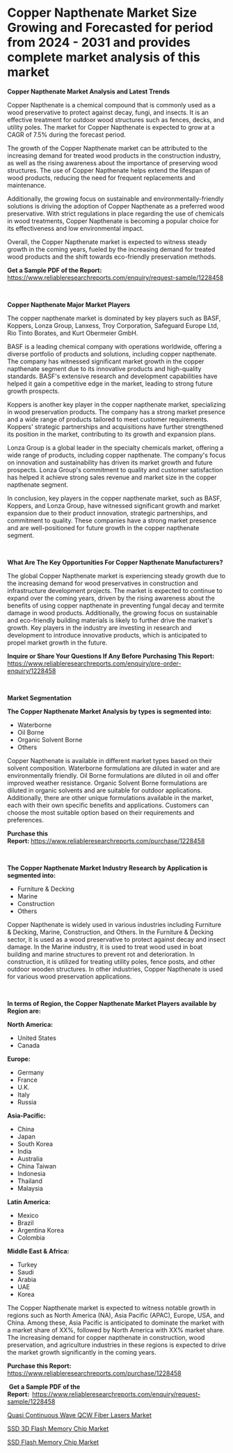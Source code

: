 <p><h1>Copper Napthenate Market Size Growing and Forecasted for period from 2024 - 2031 and provides complete market analysis of this market</h1></p><p><strong>Copper Napthenate Market Analysis and Latest Trends</strong></p>
<p><p>Copper Napthenate is a chemical compound that is commonly used as a wood preservative to protect against decay, fungi, and insects. It is an effective treatment for outdoor wood structures such as fences, decks, and utility poles. The market for Copper Napthenate is expected to grow at a CAGR of 7.5% during the forecast period.</p><p>The growth of the Copper Napthenate market can be attributed to the increasing demand for treated wood products in the construction industry, as well as the rising awareness about the importance of preserving wood structures. The use of Copper Napthenate helps extend the lifespan of wood products, reducing the need for frequent replacements and maintenance.</p><p>Additionally, the growing focus on sustainable and environmentally-friendly solutions is driving the adoption of Copper Napthenate as a preferred wood preservative. With strict regulations in place regarding the use of chemicals in wood treatments, Copper Napthenate is becoming a popular choice for its effectiveness and low environmental impact.</p><p>Overall, the Copper Napthenate market is expected to witness steady growth in the coming years, fueled by the increasing demand for treated wood products and the shift towards eco-friendly preservation methods.</p></p>
<p><strong>Get a Sample PDF of the Report:&nbsp;</strong> <a href="https://www.reliableresearchreports.com/enquiry/request-sample/1228458">https://www.reliableresearchreports.com/enquiry/request-sample/1228458</a></p>
<p>&nbsp;</p>
<p><strong>Copper Napthenate Major Market Players</strong></p>
<p><p>The copper napthenate market is dominated by key players such as BASF, Koppers, Lonza Group, Lanxess, Troy Corporation, Safeguard Europe Ltd, Rio Tinto Borates, and Kurt Obermeier GmbH. </p><p>BASF is a leading chemical company with operations worldwide, offering a diverse portfolio of products and solutions, including copper napthenate. The company has witnessed significant market growth in the copper napthenate segment due to its innovative products and high-quality standards. BASF's extensive research and development capabilities have helped it gain a competitive edge in the market, leading to strong future growth prospects.</p><p>Koppers is another key player in the copper napthenate market, specializing in wood preservation products. The company has a strong market presence and a wide range of products tailored to meet customer requirements. Koppers' strategic partnerships and acquisitions have further strengthened its position in the market, contributing to its growth and expansion plans.</p><p>Lonza Group is a global leader in the specialty chemicals market, offering a wide range of products, including copper napthenate. The company's focus on innovation and sustainability has driven its market growth and future prospects. Lonza Group's commitment to quality and customer satisfaction has helped it achieve strong sales revenue and market size in the copper napthenate segment.</p><p>In conclusion, key players in the copper napthenate market, such as BASF, Koppers, and Lonza Group, have witnessed significant growth and market expansion due to their product innovation, strategic partnerships, and commitment to quality. These companies have a strong market presence and are well-positioned for future growth in the copper napthenate segment.</p></p>
<p>&nbsp;</p>
<p><strong>What Are The Key Opportunities For Copper Napthenate Manufacturers?</strong></p>
<p><p>The global Copper Napthenate market is experiencing steady growth due to the increasing demand for wood preservatives in construction and infrastructure development projects. The market is expected to continue to expand over the coming years, driven by the rising awareness about the benefits of using copper napthenate in preventing fungal decay and termite damage in wood products. Additionally, the growing focus on sustainable and eco-friendly building materials is likely to further drive the market's growth. Key players in the industry are investing in research and development to introduce innovative products, which is anticipated to propel market growth in the future.</p></p>
<p><strong>Inquire or Share Your Questions If Any Before Purchasing This Report:</strong> <a href="https://www.reliableresearchreports.com/enquiry/pre-order-enquiry/1228458">https://www.reliableresearchreports.com/enquiry/pre-order-enquiry/1228458</a></p>
<p>&nbsp;</p>
<p><strong>Market Segmentation</strong></p>
<p><strong>The Copper Napthenate Market Analysis by types is segmented into:</strong></p>
<p><ul><li>Waterborne</li><li>Oil Borne</li><li>Organic Solvent Borne</li><li>Others</li></ul></p>
<p><p>Copper Napthenate is available in different market types based on their solvent composition. Waterborne formulations are diluted in water and are environmentally friendly. Oil Borne formulations are diluted in oil and offer improved weather resistance. Organic Solvent Borne formulations are diluted in organic solvents and are suitable for outdoor applications. Additionally, there are other unique formulations available in the market, each with their own specific benefits and applications. Customers can choose the most suitable option based on their requirements and preferences.</p></p>
<p><strong>Purchase this Report:&nbsp;</strong><a href="https://www.reliableresearchreports.com/purchase/1228458">https://www.reliableresearchreports.com/purchase/1228458</a></p>
<p>&nbsp;</p>
<p><strong>The Copper Napthenate Market Industry Research by Application is segmented into:</strong></p>
<p><ul><li>Furniture & Decking</li><li>Marine</li><li>Construction</li><li>Others</li></ul></p>
<p><p>Copper Napthenate is widely used in various industries including Furniture & Decking, Marine, Construction, and Others. In the Furniture & Decking sector, it is used as a wood preservative to protect against decay and insect damage. In the Marine industry, it is used to treat wood used in boat building and marine structures to prevent rot and deterioration. In construction, it is utilized for treating utility poles, fence posts, and other outdoor wooden structures. In other industries, Copper Napthenate is used for various wood preservation applications.</p></p>
<p>&nbsp;</p>
<p><strong>In terms of Region, the Copper Napthenate Market Players available by Region are:</strong></p>
<p>
    <p> <strong> North America: </strong>
        <ul>
            <li>United States</li>
            <li>Canada</li>
        </ul>
        </p> 
    <p> <strong> Europe: </strong>
        <ul>
            <li>Germany</li>
            <li>France</li>
            <li>U.K.</li>
            <li>Italy</li>
            <li>Russia</li>
        </ul>
        </p> 
    <p> <strong> Asia-Pacific: </strong>
        <ul>
            <li>China</li>
            <li>Japan</li>
            <li>South Korea</li>
            <li>India</li>
            <li>Australia</li>
            <li>China Taiwan</li>
            <li>Indonesia</li>
            <li>Thailand</li>
            <li>Malaysia</li>
        </ul>
        </p> 
    <p> <strong> Latin America: </strong>
        <ul>
            <li>Mexico</li>
            <li>Brazil</li>
            <li>Argentina Korea</li>
            <li>Colombia</li>
        </ul>
        </p> 
    <p> <strong> Middle East & Africa: </strong>
        <ul>
            <li>Turkey</li>
            <li>Saudi</li>
            <li>Arabia</li>
            <li>UAE</li>
            <li>Korea</li>
        </ul>
    </p>
    </p>
<p><p>The Copper Napthenate market is expected to witness notable growth in regions such as North America (NA), Asia Pacific (APAC), Europe, USA, and China. Among these, Asia Pacific is anticipated to dominate the market with a market share of XX%, followed by North America with XX% market share. The increasing demand for copper napthenate in construction, wood preservation, and agriculture industries in these regions is expected to drive the market growth significantly in the coming years.</p></p>
<p><strong>Purchase this Report: </strong><a href="https://www.reliableresearchreports.com/purchase/1228458">https://www.reliableresearchreports.com/purchase/1228458</a></p>
<p>&nbsp;<strong>Get a Sample PDF of the Report:&nbsp;&nbsp;</strong><a href="https://www.reliableresearchreports.com/enquiry/request-sample/1228458">https://www.reliableresearchreports.com/enquiry/request-sample/1228458</a></p>
<p><strong></strong></p>
<p><p><a href="https://view.publitas.com/reportprime-1/quasi-continuous-wave-qcw-fiber-lasers-market-size-reflecting-a-forecast-till-2030-market-by-type-by-application-and-by-geography/">Quasi Continuous Wave QCW Fiber Lasers Market</a></p><p><a href="https://view.publitas.com/reportprime-1/ssd-3d-flash-memory-chip-market-centers-on-aspects-such-as-market-growth-market-share-market-opportunity-and-projected-forecasts-spanning-from-2023-to-2030/">SSD 3D Flash Memory Chip Market</a></p><p><a href="https://view.publitas.com/reportprime-1/ssd-flash-memory-chip-market-growth-market-trends-covid-19-impact-and-forecasts-for-period-from-2023-2030/">SSD Flash Memory Chip Market</a></p></p>